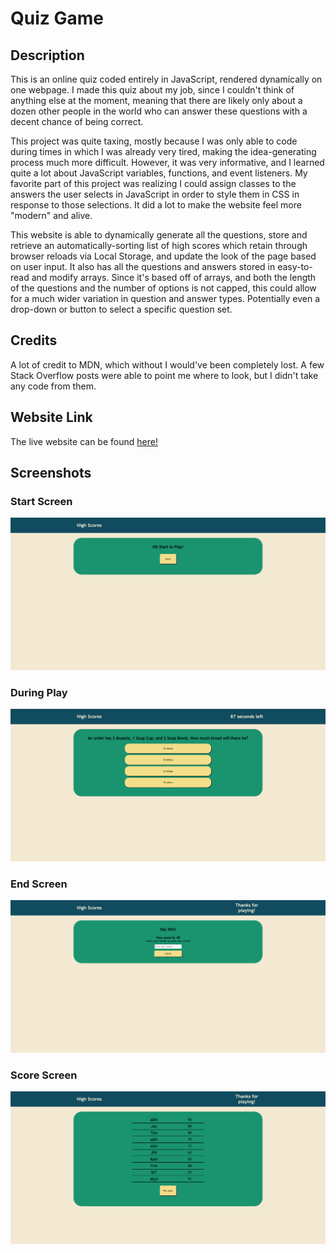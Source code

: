 # Quiz Game

## Description
This is an online quiz coded entirely in JavaScript, rendered dynamically on one webpage. I made this quiz about my job, since I couldn't think of anything else at the moment, meaning that there are likely only about a dozen other people in the world who can answer these questions with a decent chance of being correct.

This project was quite taxing, mostly because I was only able to code during times in which I was already very tired, making the idea-generating process much more difficult. However, it was very informative, and I learned quite a lot about JavaScript variables, functions, and event listeners. My favorite part of this project was realizing I could assign classes to the answers the user selects in JavaScript in order to style them in CSS in response to those selections. It did a lot to make the website feel more "modern" and alive.

This website is able to dynamically generate all the questions, store and retrieve an automatically-sorting list of high scores which retain through browser reloads via Local Storage, and update the look of the page based on user input. It also has all the questions and answers stored in easy-to-read and modify arrays. Since it's based off of arrays, and both the length of the questions and the number of options is not capped, this could allow for a much wider variation in question and answer types. Potentially even a drop-down or button to select a specific question set.

## Credits
A lot of credit to MDN, which without I would've been completely lost. A few Stack Overflow posts were able to point me where to look, but I didn't take any code from them.

## Website Link
The live website can be found [here!](https://alecryanhunter.github.io/Quiz-Game/)

## Screenshots
### Start Screen
![Start Screen](./assets/images/Start_Screen.png)
### During Play
![During Play](./assets/images/During_Play.png)
### End Screen
![End Screen](./assets/images/End_Screen.png)
### Score Screen
![Score Screen](./assets/images/Score_Screen_Post_Play.png)